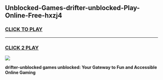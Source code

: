
## Unblocked-Games-drifter-unblocked-Play-Online-Free-hxzj4
<h3>
<a href="https://premium76.site?title=drifter-unblocked&ref=26A">CLICK TO PLAY</a></h3>
<hr>

<h3>
<a href="https://premium76.site?title=drifter-unblocked&ref=26A">CLICK 2 PLAY</a>
  
</h3>

<a href="https://premium76.site?title=drifter-unblocked&ref=26A"><img src="https://clearcache.store/games.png"></a>


**drifter-unblocked games unblocked: Your Gateway to Fun and Accessible Online Gaming**
